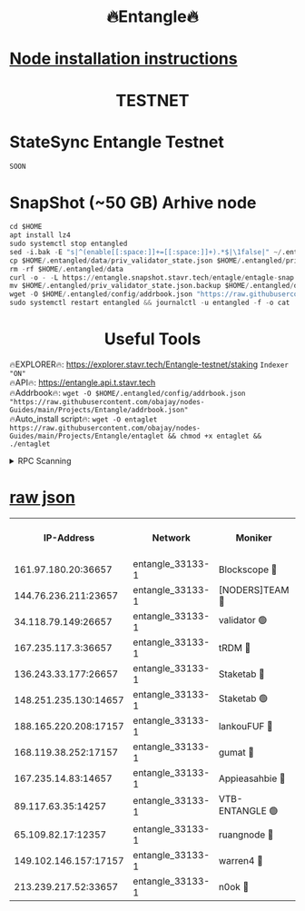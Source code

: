 <h1 align="center"> 🔥Entangle🔥</h1>

[Node installation instructions](https://github.com/obajay/nodes-Guides/tree/main/Projects/Entangle)
=

<h1 align="center"> TESTNET</h1>

# StateSync Entangle Testnet
```python
SOON
```
# SnapShot (~50 GB) Arhive node
```python
cd $HOME
apt install lz4
sudo systemctl stop entangled
sed -i.bak -E "s|^(enable[[:space:]]+=[[:space:]]+).*$|\1false|" ~/.entangled/config/config.toml
cp $HOME/.entangled/data/priv_validator_state.json $HOME/.entangled/priv_validator_state.json.backup
rm -rf $HOME/.entangled/data
curl -o - -L https://entangle.snapshot.stavr.tech/entagle/entagle-snap.tar.lz4 | lz4 -c -d - | tar -x -C $HOME/.entangled --strip-components 2
mv $HOME/.entangled/priv_validator_state.json.backup $HOME/.entangled/data/priv_validator_state.json
wget -O $HOME/.entangled/config/addrbook.json "https://raw.githubusercontent.com/obajay/nodes-Guides/main/Projects/Entangle/addrbook.json"
sudo systemctl restart entangled && journalctl -u entangled -f -o cat
```
 <h1 align="center"> Useful Tools</h1>
 
🔥EXPLORER🔥: https://explorer.stavr.tech/Entangle-testnet/staking        `Indexer "ON"` \
🔥API🔥:      https://entangle.api.t.stavr.tech \
🔥Addrbook🔥: ```wget -O $HOME/.entangled/config/addrbook.json "https://raw.githubusercontent.com/obajay/nodes-Guides/main/Projects/Entangle/addrbook.json"``` \
🔥Auto_install script🔥:  `wget -O entaglet https://raw.githubusercontent.com/obajay/nodes-Guides/main/Projects/Entangle/entaglet && chmod +x entaglet && ./entaglet`


<details>
<summary>RPC Scanning</summary>

<h2 align="center"> We scan nodes in real time every 4 hours. And we provide the final result of RPC endpoints.
We cannot influence the operation of these nodes in any way. </h2>


```python
If Voting Power is higher than 0 --> then the Node is a validator of the network and may be subject to attack and be a potential threat to the chain.
```
```python
We marked such validators with a red symbol
```

</details>

[raw json](https://rpc-check.entangt.stavr.tech/entangt/rpc-entangt-result.json)
=


<table><tr><th>IP-Address</th><th>Network</th><th>Moniker</th><th>Latest Block Height</th><th>Earliest Block Height</th><th>Catching Up</th><th>Tx Index</th><th>Voting Power</th><th>Scan Time</th></tr><tr><td>161.97.180.20:36657</td><td>entangle_33133-1</td><td>Blockscope 🔴</td><td>1673528</td><td>1</td><td>False</td><td>off</td><td>259586473635098</td><td>2024-01-14T07:14:02.655470588UTC</td></tr><tr><td>144.76.236.211:23657</td><td>entangle_33133-1</td><td>[NODERS]TEAM 🔴</td><td>1673530</td><td>1</td><td>False</td><td>off</td><td>47049700500000000</td><td>2024-01-14T07:14:14.868932888UTC</td></tr><tr><td>34.118.79.149:26657</td><td>entangle_33133-1</td><td>validator 🟢</td><td>1673531</td><td>1</td><td>False</td><td>on</td><td>0</td><td>2024-01-14T07:14:21.883731542UTC</td></tr><tr><td>167.235.117.3:36657</td><td>entangle_33133-1</td><td>tRDM 🔴</td><td>1673531</td><td>1</td><td>False</td><td>on</td><td>156936948832723</td><td>2024-01-14T07:14:22.511664395UTC</td></tr><tr><td>136.243.33.177:26657</td><td>entangle_33133-1</td><td>Staketab 🔴</td><td>1673530</td><td>660001</td><td>False</td><td>on</td><td>122550140155031</td><td>2024-01-14T07:14:17.197740959UTC</td></tr><tr><td>148.251.235.130:14657</td><td>entangle_33133-1</td><td>Staketab 🟢</td><td>1673528</td><td>660801</td><td>False</td><td>on</td><td>0</td><td>2024-01-14T07:14:02.348991059UTC</td></tr><tr><td>188.165.220.208:17157</td><td>entangle_33133-1</td><td>lankouFUF 🔴</td><td>1673529</td><td>725001</td><td>False</td><td>on</td><td>180899900000002</td><td>2024-01-14T07:14:07.632216756UTC</td></tr><tr><td>168.119.38.252:17157</td><td>entangle_33133-1</td><td>gumat 🔴</td><td>1673529</td><td>962001</td><td>False</td><td>on</td><td>314013548351851</td><td>2024-01-14T07:14:07.367533652UTC</td></tr><tr><td>167.235.14.83:14657</td><td>entangle_33133-1</td><td>Appieasahbie 🔴</td><td>1673531</td><td>1076001</td><td>False</td><td>on</td><td>44568809900999996</td><td>2024-01-14T07:14:22.220950031UTC</td></tr><tr><td>89.117.63.35:14257</td><td>entangle_33133-1</td><td>VTB-ENTANGLE 🟢</td><td>1673530</td><td>1162001</td><td>False</td><td>off</td><td>0</td><td>2024-01-14T07:14:12.210171825UTC</td></tr><tr><td>65.109.82.17:12357</td><td>entangle_33133-1</td><td>ruangnode 🔴</td><td>1673528</td><td>1312001</td><td>False</td><td>off</td><td>320450335362747</td><td>2024-01-14T07:14:03.063693666UTC</td></tr><tr><td>149.102.146.157:17157</td><td>entangle_33133-1</td><td>warren4 🔴</td><td>1673530</td><td>1436001</td><td>False</td><td>on</td><td>454417023854257</td><td>2024-01-14T07:14:14.627889215UTC</td></tr><tr><td>213.239.217.52:33657</td><td>entangle_33133-1</td><td>n0ok 🔴</td><td>1673531</td><td>1573531</td><td>False</td><td>off</td><td>46574292273662988</td><td>2024-01-14T07:14:21.565797075UTC</td></tr></table>
